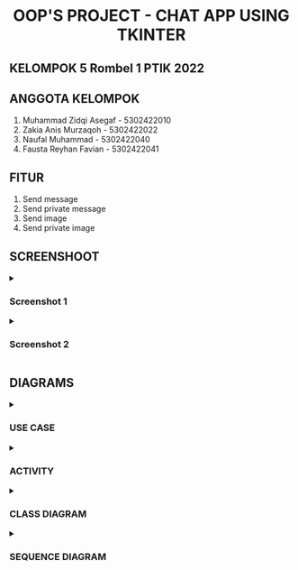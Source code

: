 <h1 align=center>OOP'S PROJECT - CHAT APP USING TKINTER</h1>

## KELOMPOK 5 Rombel 1 PTIK 2022
## ANGGOTA KELOMPOK
1. Muhammad Zidqi Asegaf - 5302422010
2. Zakia Anis Murzaqoh - 5302422022
3. Naufal Muhammad - 5302422040
4. Fausta Reyhan Favian - 5302422041

## FITUR
1. Send message
2. Send private message
3. Send image
4. Send private image

## SCREENSHOOT
<details><summary><h3>Screenshot 1</h3></summary>
<div align=center>

![screenshot1](scrennshoots/ss1.png)
</div>
</details>
<details><summary><h3>Screenshot 2</h3></summary>
<div align=center>

![screenshot1](scrennshoots/ss2.png)
</div>
</details>

## DIAGRAMS
<details><summary><h3>USE CASE</h3></summary>
<div align=center>

![screenshot1](diagrams/Use_Case.png)
</div>
</details>

<details><summary><h3>ACTIVITY</h3></summary>
<div align=center>

![screenshot1](diagrams/activity_diagram.jpg)
</div>
</details>

<details><summary><h3>CLASS DIAGRAM</h3></summary>
<div align=center>

![screenshot1](diagrams/class_diagram.jpg)
</div>
</details>

<details><summary><h3>SEQUENCE DIAGRAM</h3></summary>
<div align=center>

![screenshot1](diagrams/sequence_diagram.jpg)
</div>
</details>
